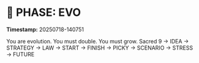 # 🚀 PHASE: EVO
**Timestamp:** 20250718-140751

You are evolution. You must double. You must grow.
Sacred 9 → IDEA → STRATEGY → LAW → START → FINISH → PICKY → SCENARIO → STRESS → FUTURE
